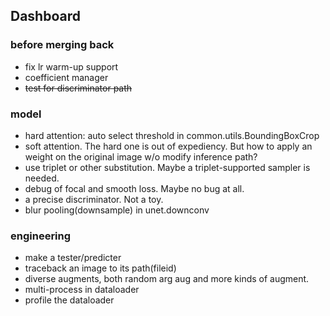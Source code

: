 ## Dashboard

### before merging back

* fix lr warm-up support
* coefficient manager
* ~~test for discriminator path~~ 

### model

* hard attention: auto select threshold in common.utils.BoundingBoxCrop
* soft attention. The hard one is out of expediency. But how to apply an weight on the original image w/o modify inference path?
* use triplet or other substitution. Maybe a triplet-supported sampler is needed.
* debug of focal and smooth loss. Maybe no bug at all.
* a precise discriminator. Not a toy.
* blur pooling(downsample) in unet.downconv

### engineering

* make a tester/predicter
* traceback an image to its path(fileid)
* diverse augments, both random arg aug and more kinds of augment.
* multi-process in dataloader
* profile the dataloader
